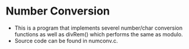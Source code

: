 # Number Conversion

- This is a program that implements severel number/char conversion functions as well as divRem() which performs the same as modulo.
- Source code can be found in numconv.c.